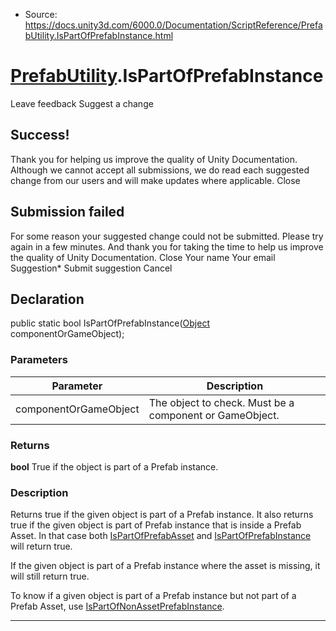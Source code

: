 * Source: https://docs.unity3d.com/6000.0/Documentation/ScriptReference/PrefabUtility.IsPartOfPrefabInstance.html

#  [PrefabUtility](https://docs.unity3d.com/6000.0/Documentation/ScriptReference/PrefabUtility.html).IsPartOfPrefabInstance
Leave feedback
Suggest a change
## Success!
Thank you for helping us improve the quality of Unity Documentation. Although we cannot accept all submissions, we do read each suggested change from our users and will make updates where applicable.
Close
## Submission failed
For some reason your suggested change could not be submitted. Please <a>try again</a> in a few minutes. And thank you for taking the time to help us improve the quality of Unity Documentation.
Close
Your name Your email Suggestion* Submit suggestion
Cancel
## Declaration
public static bool IsPartOfPrefabInstance([Object](https://docs.unity3d.com/6000.0/Documentation/ScriptReference/Object.html) componentOrGameObject); 
### Parameters
Parameter | Description  
---|---  
componentOrGameObject | The object to check. Must be a component or GameObject.  
### Returns
**bool** True if the object is part of a Prefab instance. 
### Description
Returns true if the given object is part of a Prefab instance.
It also returns true if the given object is part of Prefab instance that is inside a Prefab Asset. In that case both [IsPartOfPrefabAsset](https://docs.unity3d.com/6000.0/Documentation/ScriptReference/PrefabUtility.IsPartOfPrefabAsset.html) and [IsPartOfPrefabInstance](https://docs.unity3d.com/6000.0/Documentation/ScriptReference/PrefabUtility.IsPartOfPrefabInstance.html) will return true.  
  
If the given object is part of a Prefab instance where the asset is missing, it will still return true.  
  
To know if a given object is part of a Prefab instance but not part of a Prefab Asset, use [IsPartOfNonAssetPrefabInstance](https://docs.unity3d.com/6000.0/Documentation/ScriptReference/PrefabUtility.IsPartOfNonAssetPrefabInstance.html).
* * *
